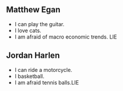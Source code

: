 ## Matthew Egan

- I can play the guitar.
- I love cats.
- I am afraid of macro economic trends. LIE

## Jordan Harlen

- I can ride a motorcycle.
- I basketball.
- I am afraid tennis balls.LIE
